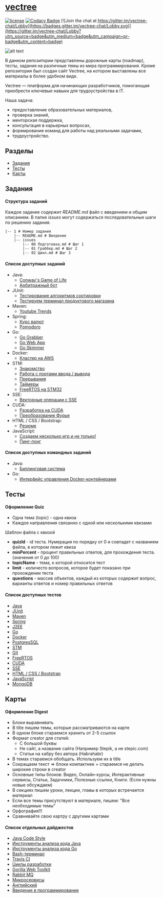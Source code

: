 # [vectree](http://vectree.ru/)

[![license][license-badge]][LICENSE] [![Codacy Badge](https://api.codacy.com/project/badge/Grade/96071bdddd4548eba86b955593671ec4)](https://www.codacy.com/app/vectree/resources?utm_source=github.com&amp;utm_medium=referral&amp;utm_content=vectree/resources&amp;utm_campaign=Badge_Grade)
[![Join the chat at https://gitter.im/vectree-chat/Lobby](https://badges.gitter.im/vectree-chat/Lobby.svg)](https://gitter.im/vectree-chat/Lobby?utm_source=badge&utm_medium=badge&utm_campaign=pr-badge&utm_content=badge)

![alt text](https://sun9-7.userapi.com/c841624/v841624284/28b96/aJT1-hf8yts.jpg)

В данном репозитории представлены дорожные карты (roadmap), тесты, задания на различные темы из мира программирования. Кроме репозитория был создан сайт Vectree, на котором выставлены все материалы в более удобном виде.

Vectree — платформа для начинающих разработчиков, помогающая приобрести ключевые навыки для трудоустройства в IT.

Наша задача:
- предоставление образовательных материалов,
- проверка знаний, 
- менторская поддержка,
- консультация в карьерных вопросах,
- формирование команд для работы над реальными задачами,
- трудоустройство.

## Разделы
* [Задания](https://github.com/vectree/resources#Задания)
* [Тесты](https://github.com/vectree/resources#Тесты)
* [Карты](https://github.com/vectree/resources#Карты)

## Задания
#### Структура заданий
Каждое задание содержит *README.md* файл с введением и общим описанием. В папке *issues* могут содержаться последовательные шаги по решению задания. 
```
|-- 1 # Номер задания
    |-- README.md # Введение
    |-- issues
        |-- 00 Подготовка.md # Шаг 1
        |-- 01 Граббер.md # Шаг 2
        |-- 02 Цикл.md # Шаг 3
```

#### Список доступных заданий
- Java:
  * [Conway's Game of Life](https://box.vectree.ru/task/0/0)
  * [Арбитражный бот](https://box.vectree.ru/task/0/5)
- JUnit:
  * [Тестирование алгоритмов сортировки](https://box.vectree.ru/task/0/6)
  * [Тестируем терминал продуктового магазина](https://box.vectree.ru/task/0/7)
- Maven:
  * [Youtube Trends](https://box.vectree.ru/task/0/8)
- Spring:
  * [Курс валют](https://box.vectree.ru/task/0/9)
  * [Pomodoro](https://box.vectree.ru/task/0/10)
- Go:
  * [Go Grabber](https://box.vectree.ru/task/0/1)
  * [Go Web App](https://box.vectree.ru/task/0/2)
  * [Go Skimmer](https://box.vectree.ru/task/0/3)
- Docker:
  * [Кластер на AWS](https://box.vectree.ru/task/0/4)
- STM:
  * [Знакомство](https://box.vectree.ru/task/0/11)
  * [Работа с портами ввода / вывода](https://box.vectree.ru/task/0/12)
  * [Прерывания](https://box.vectree.ru/task/0/13)
  * [Таймеры](https://box.vectree.ru/task/0/14)
  * [FreeRTOS на STM32](https://box.vectree.ru/task/0/15)
- SSE:
  * [Векторные операции с SSE](https://box.vectree.ru/task/0/16)
- CUDA:
  * [Разработка на CUDA](https://box.vectree.ru/task/0/17)
  * [Преобразование Фурье](https://box.vectree.ru/task/0/18)
- HTML / CSS / Bootstrap:
  * [Резюме](https://box.vectree.ru/task/0/19)
- JavaScript:
  * [Создаем несколько игр и не только!](https://box.vectree.ru/task/0/19)
  * [Пинг-понг](https://box.vectree.ru/task/0/20)
    
#### Список доступных командных заданий
- Java:
  * [Биллинговая система](https://box.vectree.ru/practice/0/0)
- Go:
  * [Интерфейс управления Docker-контейнерами](https://box.vectree.ru/practice/0/1)

## Тесты
#### Оформление Quiz
- Одна тема (topic) - одна квиза
- Каждое направления связанно с одной или несколькими квизами
 
Шаблон файла c квизой

- **quizId** - id теста. Нумерация по порядку от 0 и совпадет с названием файла, в котором лежит квиза
- **minPercent** - процент правильных ответов, для прохождения теста. (значения от 0 до 100)
- **topicName** - тема, к которой относится тест
- **limit** - количесто вопросов, которое будет показано при прохождении теста
- **questions** - массив объектов, каждый из которых содержит вопрос, варианты ответов и номер правильных ответов

#### Список доступных тестов
- [Java](https://box.vectree.ru/quiz/0/1)
- [JUnit](https://box.vectree.ru/quiz/0/5)
- [Maven](https://box.vectree.ru/quiz/0/3)
- [Spring](https://box.vectree.ru/quiz/0/6)
- [J2EE](https://box.vectree.ru/quiz/0/7)
- [Go](https://box.vectree.ru/quiz/0/8)
- [Docker](https://box.vectree.ru/quiz/0/9)
- [PostgresSQL](https://box.vectree.ru/quiz/0/2)
- [STM](https://box.vectree.ru/quiz/0/11)
- [Git](https://box.vectree.ru/quiz/0/4)
- [FreeRTOS](https://box.vectree.ru/quiz/0/12)
- [CUDA](https://box.vectree.ru/quiz/0/14)
- [SSE](https://box.vectree.ru/quiz/0/13)
- [HTML / CSS / Bootstrap](https://box.vectree.ru/quiz/0/15)
- [JavaScript](https://box.vectree.ru/quiz/0/16)
- [MongoDB](https://box.vectree.ru/quiz/0/17)

## Карты

#### Оформление Digest
- Блоки выравнивать
- В title пишем темы, которые рассматриваются на карте
- В одном блоке стараемся хранить от 2-5 ссылок
- Формат creator для статей: 
  * С большой буквы
  * Не сайт, а название сайта (Например Stepik, а не stepic.com)
  * Статьи на хабру без автора (Habrahabr)
- В темах стараемся обобщать. Используем их в title
- Сокращаем текст => блоки компактнее + стараемся не делать широкие строки в creator
- Основные типы блоков: Видео, Онлайн-курсы, Интерактивные сервисы, Статьи, Задачники, Полезные ссылки, Книги. (Если нужны новые обсуждаем)
- В секциях пишем уроки, лекции, главы в которых встречается материал
- Если все темы присутствуют в материале, пишем: "Все необходимые темы"
- Орфография!!! 
- Сравнивайте свою картру с другими картами

#### Список отдельных дайджестов
- [Java Code Style](https://box.vectree.ru/digest/0/18)
- [Инструменты анализа кода Java](https://box.vectree.ru/digest/0/22)
- [Инструменты анализа кода Go](https://box.vectree.ru/digest/0/27)
- [Bash-терминал](https://box.vectree.ru/digest/0/19)
- [Travis CI](https://box.vectree.ru/digest/0/21)
- [Циклы разработки](https://box.vectree.ru/digest/0/23)
- [Gorilla Web Toolkit](https://box.vectree.ru/digest/0/29)
- [Rabbit MQ](https://box.vectree.ru/digest/0/34)
- [Микросервисы](https://box.vectree.ru/digest/0/35)
- [Английский](https://box.vectree.ru/digest/0/41)
- [Введение в программирование](https://box.vectree.ru/digest/0/41)

[LICENSE]: ./LICENSE.md
[license-badge]: https://img.shields.io/badge/license-MIT-blue.svg


